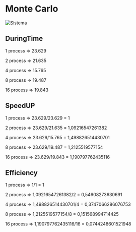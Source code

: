 # Monte Carlo

![Sistema](https://i.imgur.com/tfumhKk.png)

## DuringTime

1 process => 23.629

2 process => 21.635

4 process => 15.765

8 process => 19.487

16 process => 19.843

## SpeedUP

1 process => 23.629/23.629 = 1

2 process => 23.629/21.635 = 1,09216547261382

4 process => 23.629/15.765 = 1,498826514430701

8 process => 23.629/19.487 = 1,2125519577154

16 process => 23.629/19.843 = 1,190797762435116

## Efficiency

1 process => 1/1 = 1

2 process => 1,09216547261382/2 = 0,54608273630691

4 process => 1,498826514430701/4 = 0,3747066286076753

8 process => 1,2125519577154/8 = 0,151568994714425

16 process => 1,190797762435116/16 = 0,0744248601521948





